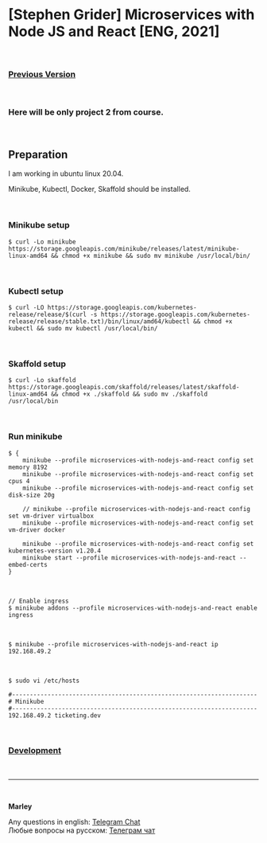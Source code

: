 # [Stephen Grider] Microservices with Node JS and React [ENG, 2021]

<br/>

### [Previous Version](https://github.com/webmakaka/Microservices-with-Node-JS-and-React)

<br/>

### Here will be only project 2 from course.

<br/>

## Preparation

I am working in ubuntu linux 20.04.

Minikube, Kubectl, Docker, Skaffold should be installed.

<br/>

### Minikube setup

```
$ curl -Lo minikube https://storage.googleapis.com/minikube/releases/latest/minikube-linux-amd64 && chmod +x minikube && sudo mv minikube /usr/local/bin/
```

<br/>

### Kubectl setup

```
$ curl -LO https://storage.googleapis.com/kubernetes-release/release/$(curl -s https://storage.googleapis.com/kubernetes-release/release/stable.txt)/bin/linux/amd64/kubectl && chmod +x kubectl && sudo mv kubectl /usr/local/bin/
```

<br/>

### Skaffold setup

```
$ curl -Lo skaffold https://storage.googleapis.com/skaffold/releases/latest/skaffold-linux-amd64 && chmod +x ./skaffold && sudo mv ./skaffold /usr/local/bin
```

<br/>

### Run minikube

```
$ {
    minikube --profile microservices-with-nodejs-and-react config set memory 8192
    minikube --profile microservices-with-nodejs-and-react config set cpus 4
    minikube --profile microservices-with-nodejs-and-react config set disk-size 20g

    // minikube --profile microservices-with-nodejs-and-react config set vm-driver virtualbox
    minikube --profile microservices-with-nodejs-and-react config set vm-driver docker

    minikube --profile microservices-with-nodejs-and-react config set kubernetes-version v1.20.4
    minikube start --profile microservices-with-nodejs-and-react --embed-certs
}
```

<br/>

    // Enable ingress
    $ minikube addons --profile microservices-with-nodejs-and-react enable ingress

<br/>

    $ minikube --profile microservices-with-nodejs-and-react ip
    192.168.49.2

<br/>

    $ sudo vi /etc/hosts

```
#---------------------------------------------------------------------
# Minikube
#---------------------------------------------------------------------
192.168.49.2 ticketing.dev
```

<!--

<br/>

## How to run project

<br/>

    $ kubectl create secret generic jwt-secret --from-literal=JWT_KEY=asdf

    // <STRIPE_SECRET_KEY> from stripe.com
    $ kubectl create secret generic stripe-secret --from-literal=STRIPE_KEY=<STRIPE_SECRET_KEY>

<br/>

    $ cd 22_Back_to_the_Client
    $ cd skaffold

    $ docker login

Need to update my docker image name webmakaka/grider-ms-app2\*\*\* to your in scripts from skaffold and k8s folders.

    $ skaffold dev

<br/>

    $ kubectl get pods
    NAME                                           READY   STATUS    RESTARTS   AGE
    auth-deployment-57d779fd9-48s9v                1/1     Running   0          24s
    auth-mongo-deployment-579c6dbd8f-69jbv         1/1     Running   0          23s
    client-deployment-f5cfc5b8d-k2lxp              1/1     Running   0          23s
    expiration-deployment-6bb67856b4-jkkbl         1/1     Running   0          23s
    expiration-redis-deployment-5b58b869fd-hmq5f   1/1     Running   0          23s
    nats-deployment-76479997ff-lpss8               1/1     Running   0          23s
    orders-deployment-5c68dff5c9-dq6hl             1/1     Running   0          23s
    orders-mongo-deployment-6896c8b9-42vpd         1/1     Running   0          23s
    payments-deployment-68d4c7f4ff-nfsxb           1/1     Running   0          23s
    payments-mongo-deployment-c89cb4fc7-4ggn7      1/1     Running   0          23s
    tickets-deployment-7b746fff9-tvhzw             1/1     Running   0          23s
    tickets-mongo-deployment-54f456bd95-hv9fb      1/1     Running   0          22s

<br/>

chrome browser -> https://ticketing.dev/

<br/>

type: **thisisunsafe** in the browser window with security warning.

-->

<br/>

### [Development](./Development.md)

<br/>

---

<br/>

**Marley**

Any questions in english: <a href="https://jsdev.org/chat/">Telegram Chat</a>  
Любые вопросы на русском: <a href="https://jsdev.ru/chat/">Телеграм чат</a>
